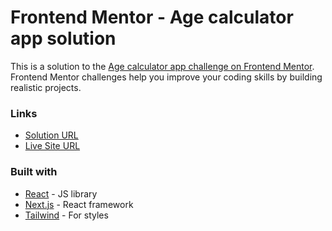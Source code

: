 # Frontend Mentor - Age calculator app solution

This is a solution to the [Age calculator app challenge on Frontend Mentor](https://www.frontendmentor.io/challenges/age-calculator-app-dF9DFFpj-Q). Frontend Mentor challenges help you improve your coding skills by building realistic projects.

### Links

- [Solution URL](https://github.com/bananabread08/frontend-mentor-challenges/tree/main/src/app/results-summary)
- [Live Site URL](https://frontend-mentor-challenges-snowy.vercel.app/results-summary)

### Built with

- [React](https://reactjs.org/) - JS library
- [Next.js](https://nextjs.org/) - React framework
- [Tailwind](https://tailwindcss.com/) - For styles
